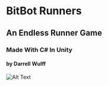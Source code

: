 # BitBot Runners
## An Endless Runner Game
### Made With C# In Unity
#### by Darrell Wulff


![Alt Text](https://github.com/DarrellWulff/BitBot-Runners/GitHubRD/BBICON)